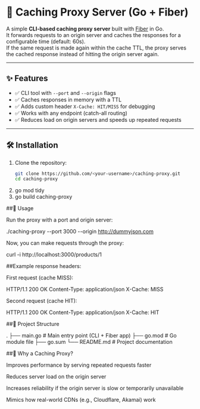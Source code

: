 # 🚀 Caching Proxy Server (Go + Fiber)

A simple **CLI-based caching proxy server** built with [Fiber](https://gofiber.io/) in Go.  
It forwards requests to an origin server and caches the responses for a configurable time (default: 60s).  
If the same request is made again within the cache TTL, the proxy serves the cached response instead of hitting the origin server again.

---

## ✨ Features

- ✅ CLI tool with `--port` and `--origin` flags
- ✅ Caches responses in memory with a TTL
- ✅ Adds custom header `X-Cache: HIT/MISS` for debugging
- ✅ Works with any endpoint (catch-all routing)
- ✅ Reduces load on origin servers and speeds up repeated requests

---

## 🛠 Installation

1. Clone the repository:
   ```bash
   git clone https://github.com/<your-username>/caching-proxy.git
   cd caching-proxy
   ```
2. go mod tidy
3. go build caching-proxy

##🚀 Usage

Run the proxy with a port and origin server:

./caching-proxy --port 3000 --origin http://dummyjson.com

Now, you can make requests through the proxy:

curl -i http://localhost:3000/products/1

##Example response headers:

First request (cache MISS):

HTTP/1.1 200 OK
Content-Type: application/json
X-Cache: MISS

Second request (cache HIT):

HTTP/1.1 200 OK
Content-Type: application/json
X-Cache: HIT

##📂 Project Structure

.
├── main.go # Main entry point (CLI + Fiber app)
├── go.mod # Go module file
├── go.sum
└── README.md # Project documentation

##📌 Why a Caching Proxy?

Improves performance by serving repeated requests faster

Reduces server load on the origin server

Increases reliability if the origin server is slow or temporarily unavailable

Mimics how real-world CDNs (e.g., Cloudflare, Akamai) work
